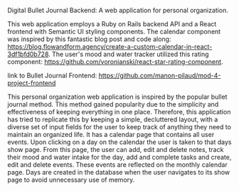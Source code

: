 Digital Bullet Journal Backend: A web application for personal organization.

This web application employs a Ruby on Rails backend API and a React frontend with Semantic UI styling components. The calendar component was inspired by this fantastic blog post and code along: https://blog.flowandform.agency/create-a-custom-calendar-in-react-3df1bfd0b728. The user's mood and water tracker utilized this rating component: https://github.com/voronianski/react-star-rating-component.

link to Bullet Journal Frontend: https://github.com/manon-pilaud/mod-4-project-frontend

This personal organization web application is inspired by the popular bullet journal method. This method gained popularity due to the simplicity and effectiveness of keeping everything in one place. Therefore, this application has tried to replicate this by keeping a simple, decluttered layout, with a diverse set of input fields for the user to keep track of anything they need to maintain an organized life. It has a calendar page that contains all user events. Upon clicking on a day on the calendar the user is taken to that days show page. From this page, the user can add, edit and delete notes, track their mood and water intake for the day, add and complete tasks and create, edit and delete events. These events are reflected on the monthly calendar page. Days are created in the database when the user navigates to its show page to avoid unnecessary use of memory.
